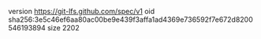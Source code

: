 version https://git-lfs.github.com/spec/v1
oid sha256:3e5c46ef6aa80ac00be9e439f3affa1ad4369e736592f7e672d8200546193894
size 2202
